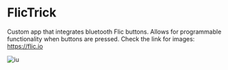 # FlicTrick
Custom app that integrates bluetooth Flic buttons. Allows for programmable functionality when buttons are pressed.
Check the link for images: https://flic.io

![iu](https://user-images.githubusercontent.com/12755692/57201951-1f17fa80-6f76-11e9-94e7-9f3f548842f7.jpeg)

